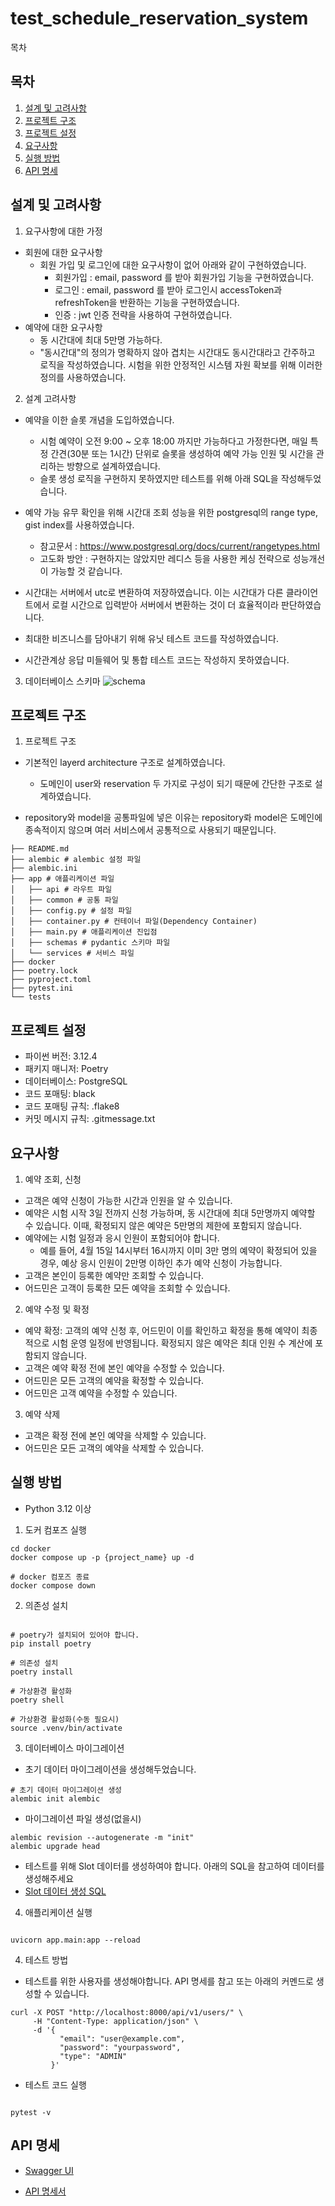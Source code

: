 # test_schedule_reservation_system

목차

## 목차

1. [설계 및 고려사항](#설계-및-고려사항)
2. [프로젝트 구조](#프로젝트-구조)
3. [프로젝트 설정](#프로젝트-설정)
4. [요구사항](#요구사항)
5. [실행 방법](#실행-방법)
6. [API 명세](#API-명세)

## 설계 및 고려사항

1. 요구사항에 대한 가정

- 회원에 대한 요구사항
  - 회원 가입 및 로그인에 대한 요구사항이 없어 아래와 같이 구현하였습니다.
    - 회원가입 : email, password 를 받아 회원가입 기능을 구현하였습니다.
    - 로그인 : email, password 를 받아 로그인시 accessToken과 refreshToken을 반환하는 기능을 구현하였습니다.
    - 인증 : jwt 인증 전략을 사용하여 구현하였습니다.
- 예약에 대한 요구사항
  - 동 시간대에 최대 5만명 가능하다.
  - "동시간대"의 정의가 명확하지 않아 겹치는 시간대도 동시간대라고 간주하고 로직을 작성하였습니다. 시험을 위한 안정적인 시스템 자원 확보를 위해 이러한 정의를 사용하였습니다.

2. 설계 고려사항

- 예약을 이한 슬롯 개념을 도입하였습니다.
  - 시험 예약이 오전 9:00 ~ 오후 18:00 까지만 가능하다고 가정한다면, 매일 특정 간견(30분 또는 1시간) 단위로 슬롯을 생성하여 예약 가능 인원 및 시간을 관리하는 방향으로 설계하였습니다.
  - 슬롯 생성 로직을 구현하지 못하였지만 테스트를 위해 아래 SQL을 작성해두었습니다.
- 예약 가능 유무 확인을 위해 시간대 조회 성능을 위한 postgresql의 range type, gist index를 사용하였습니다.

  - 참고문서 : https://www.postgresql.org/docs/current/rangetypes.html
  - 고도화 방안 : 구현하지는 않았지만 레디스 등을 사용한 케싱 전략으로 성능개선이 가능할 것 같습니다.

- 시간대는 서버에서 utc로 변환하여 저장하였습니다. 이는 시간대가 다른 클라이언트에서 로컬 시간으로 입력받아 서버에서 변환하는 것이 더 효율적이라 판단하였습니다.
- 최대한 비즈니스를 담아내기 위해 유닛 테스트 코드를 작성하였습니다.
- 시간관계상 응답 미들웨어 및 통합 테스트 코드는 작성하지 못하였습니다.

3. 데이터베이스 스키마
   ![schema](schema.png)

## 프로젝트 구조

1. 프로젝트 구조

- 기본적인 layerd architecture 구조로 설계하였습니다.

  - 도메인이 user와 reservation 두 가지로 구성이 되기 때문에 간단한 구조로 설계하였습니다.

- repository와 model을 공통파일에 넣은 이유는 repository롸 model은 도메인에 종속적이지 않으며 여러 서비스에서 공통적으로 사용되기 때문입니다.

```
├── README.md
├── alembic # alembic 설정 파일
├── alembic.ini
├── app # 애플리케이션 파일
│   ├── api # 라우트 파일
│   ├── common # 공통 파일
│   ├── config.py # 설정 파일
│   ├── container.py # 컨테이너 파일(Dependency Container)
│   ├── main.py # 애플리케이션 진입점
│   ├── schemas # pydantic 스키마 파일
│   └── services # 서비스 파일
├── docker
├── poetry.lock
├── pyproject.toml
├── pytest.ini
└── tests
```

## 프로젝트 설정

- 파이썬 버전: 3.12.4
- 패키지 매니저: Poetry
- 데이터베이스: PostgreSQL
- 코드 포매팅: black
- 코드 포매팅 규칙: .flake8
- 커밋 메시지 규칙: .gitmessage.txt

## 요구사항

1. 예약 조회, 신청

- 고객은 예약 신청이 가능한 시간과 인원을 알 수 있습니다.
- 예약은 시험 시작 3일 전까지 신청 가능하며, 동 시간대에 최대 5만명까지 예약할 수 있습니다. 이때, 확정되지 않은 예약은 5만명의 제한에 포함되지 않습니다.
- 예약에는 시험 일정과 응시 인원이 포함되어야 합니다.
  - 예를 들어, 4월 15일 14시부터 16시까지 이미 3만 명의 예약이 확정되어 있을 경우, 예상 응시 인원이 2만명 이하인 추가 예약 신청이 가능합니다.
- 고객은 본인이 등록한 예약만 조회할 수 있습니다.
- 어드민은 고객이 등록한 모든 예약을 조회할 수 있습니다.

2. 예약 수정 및 확정

- 예약 확정: 고객의 예약 신청 후, 어드민이 이를 확인하고 확정을 통해 예약이 최종적으로 시험 운영 일정에 반영됩니다. 확정되지 않은 예약은 최대 인원 수 계산에 포함되지 않습니다.
- 고객은 예약 확정 전에 본인 예약을 수정할 수 있습니다.
- 어드민은 모든 고객의 예약을 확정할 수 있습니다.
- 어드민은 고객 예약을 수정할 수 있습니다.

3. 예약 삭제

- 고객은 확정 전에 본인 예약을 삭제할 수 있습니다.
- 어드민은 모든 고객의 예약을 삭제할 수 있습니다.

## 실행 방법

- Python 3.12 이상

1. 도커 컴포즈 실행

```
cd docker
docker compose up -p {project_name} up -d

# docker 컴포즈 종료
docker compose down
```

2. 의존성 설치

```

# poetry가 설치되어 있어야 합니다.
pip install poetry

# 의존성 설치
poetry install

# 가상환경 활성화
poetry shell

# 가상환경 활성화(수동 필요시)
source .venv/bin/activate

```

3. 데이터베이스 마이그레이션

- 초기 데이터 마이그레이션을 생성해두었습니다.

```
# 초기 데이터 마이그레이션 생성
alembic init alembic

```

- 마이그레이션 파일 생성(없을시)

```
alembic revision --autogenerate -m "init"
alembic upgrade head
```

- 테스트를 위해 Slot 데이터를 생성하여야 합니다. 아래의 SQL을 참고하여 데이터를 생성해주세요
- [Slot 데이터 생성 SQL](sql/.sql)

4. 애플리케이션 실행

```

uvicorn app.main:app --reload

```

4. 테스트 방법

- 테스트를 위한 사용자를 생성해야합니다. API 명세를 참고 또는 아래의 커멘드로 생성할 수 있습니다.

```
curl -X POST "http://localhost:8000/api/v1/users/" \
     -H "Content-Type: application/json" \
     -d '{
           "email": "user@example.com",
           "password": "yourpassword",
           "type": "ADMIN"
         }'
```

- 테스트 코드 실행

```

pytest -v

```

## API 명세

- [Swagger UI](http://localhost:8000/docs)

- [API 명세서](doc/API.md)
